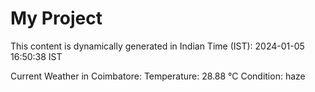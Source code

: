 # My Project

This content is dynamically generated in Indian Time (IST): 2024-01-05 16:50:38 IST


Current Weather in Coimbatore:
Temperature: 28.88 °C
Condition: haze
